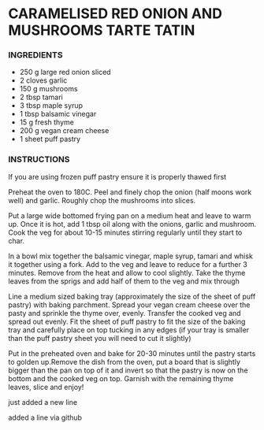 
# CARAMELISED RED ONION AND MUSHROOMS TARTE TATIN

### INGREDIENTS

* 250 g large red onion sliced
* 2 cloves garlic
* 150 g mushrooms
* 2 tbsp tamari
* 3 tbsp maple syrup
* 1 tbsp balsamic vinegar
* 15 g fresh thyme
* 200 g vegan cream cheese
* 1 sheet puff pastry



### INSTRUCTIONS
 
If you are using frozen puff pastry ensure it is properly thawed first

Preheat the oven to 180C. Peel and finely chop the onion (half moons work well) and garlic. Roughly chop the mushrooms into slices.

Put a large wide bottomed frying pan on a medium heat and leave to warm up. Once it is hot, add 1 tbsp oil along with the onions, garlic and mushroom. Cook the veg for about 10-15 minutes stirring regularly until they start to char. 

In a bowl mix together the balsamic vinegar, maple syrup, tamari and whisk it together using a fork. Add to the veg and leave to reduce for a further 3 minutes. Remove from the heat and allow to cool slightly. Take the thyme leaves from the sprigs and add half of them to the veg and mix through

Line a medium sized baking tray (approximately the size of the sheet of puff pastry) with baking parchment. Spread your vegan cream cheese over the pasty and sprinkle the thyme over, evenly. Transfer the cooked veg and spread out evenly. Fit the sheet of puff pastry to fit the size of the baking tray and carefully place on top tucking in any edges (if your tray is smaller than the puff pastry sheet you will need to cut it slightly)

Put in the preheated oven and bake for 20-30 minutes until the pastry starts to golden up.Remove the dish from the oven, put a board that is slightly bigger than the pan on top of it and invert so that the pastry is now on the bottom and the cooked veg on top. Garnish with the remaining thyme leaves, slice and enjoy!

just added a new line

added a line via github
